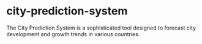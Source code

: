 # city-prediction-system
The City Prediction System is a sophisticated tool designed to forecast city development and growth trends in various countries.
